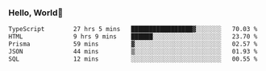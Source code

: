 
### Hello, World🐤

<!--START_SECTION:waka-->

```txt
TypeScript        27 hrs 5 mins   █████████████████▓░░░░░░░   70.03 %
HTML              9 hrs 9 mins    ██████░░░░░░░░░░░░░░░░░░░   23.70 %
Prisma            59 mins         ▓░░░░░░░░░░░░░░░░░░░░░░░░   02.57 %
JSON              44 mins         ▒░░░░░░░░░░░░░░░░░░░░░░░░   01.93 %
SQL               12 mins         ░░░░░░░░░░░░░░░░░░░░░░░░░   00.55 %
```

<!--END_SECTION:waka-->
